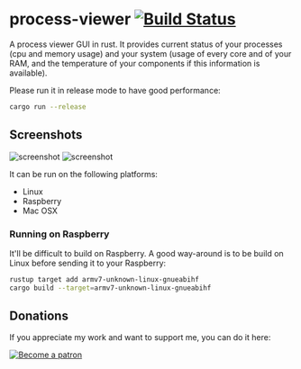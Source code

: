 # process-viewer [![Build Status](https://travis-ci.org/GuillaumeGomez/process-viewer.png?branch=master)](https://travis-ci.org/GuillaumeGomez/process-viewer)
A process viewer GUI in rust. It provides current status of your processes (cpu and memory usage) and your system (usage of every core and of your RAM, and the temperature of your components if this information is available).

Please run it in release mode to have good performance:

```bash
cargo run --release
```

## Screenshots

![screenshot](http://guillaume-gomez.fr/image/screen1.png)
![screenshot](http://guillaume-gomez.fr/image/screen2.png)

It can be run on the following platforms:

 * Linux
 * Raspberry
 * Mac OSX

### Running on Raspberry

It'll be difficult to build on Raspberry. A good way-around is to be build on Linux before sending it to your Raspberry:

```bash
rustup target add armv7-unknown-linux-gnueabihf
cargo build --target=armv7-unknown-linux-gnueabihf
```

## Donations

If you appreciate my work and want to support me, you can do it here:

[![Become a patron](https://c5.patreon.com/external/logo/become_a_patron_button.png)](https://www.patreon.com/GuillaumeGomez)
